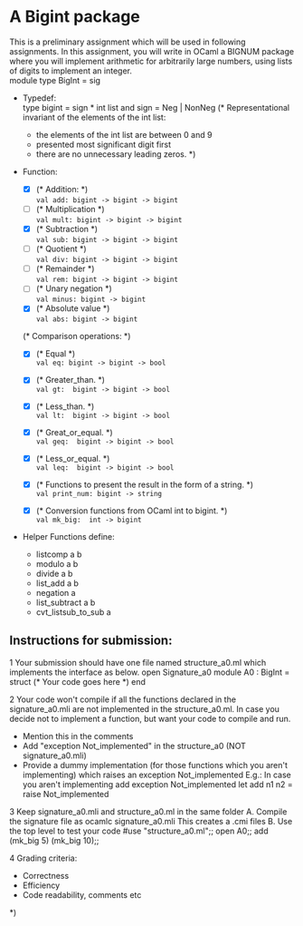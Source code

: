 # A Bigint package
This is a preliminary assignment which will be used in following assignments.  In this assignment, you will write in OCaml a BIGNUM package  where you will implement arithmetic for arbitrarily large numbers, using lists of digits to implement an integer.
<br>
module type BigInt = sig
* Typedef:<br>
  type bigint = sign * int list
    and sign = Neg | NonNeg
  (* Representational invariant of the elements of the int list:
    - the elements of the int list are between 0 and 9
    - presented most significant digit first
    - there are no unnecessary leading zeros. *)

* Function:
  - [x] (* Addition:  *)<br>
  `val add: bigint -> bigint -> bigint`
  - [ ] (* Multiplication *)<br>
  `val mult: bigint -> bigint -> bigint`
  - [x] (* Subtraction *)<br>
  `val sub: bigint -> bigint -> bigint`
  - [ ] (* Quotient *)<br>
  `val div: bigint -> bigint -> bigint`
  - [ ] (* Remainder *)<br>
  `val rem: bigint -> bigint -> bigint`
  - [ ] (* Unary negation *)<br>
  `val minus: bigint -> bigint`
  - [X] (* Absolute value *)<br>
  `val abs: bigint -> bigint`

  (* Comparison operations:  *)
  - [X] (* Equal *)<br>
  `val eq: bigint -> bigint -> bool`
  - [X] (* Greater_than. *)<br>
  `val gt:  bigint -> bigint -> bool`
  - [X] (* Less_than. *)<br>
  `val lt:  bigint -> bigint -> bool`
  - [X] (* Great_or_equal. *)<br>
  `val geq:  bigint -> bigint -> bool`
  - [X] (* Less_or_equal.  *)<br>
  `val leq:  bigint -> bigint -> bool`

  - [x] (* Functions to present the result in the form of a string. *)<br>
  `val print_num: bigint -> string`

  - [x] (* Conversion functions from OCaml int to bigint. *)<br>
  `val mk_big:  int -> bigint`

* Helper Functions define: <br>
  - listcomp  a b
  - modulo a b
  - divide a b
  - list_add a b
  - negation a
  - list_subtract a b
  - cvt_listsub_to_sub a

## Instructions for submission:
1 Your submission should have one file named structure_a0.ml which implements the interface as below.
  open Signature_a0
  module A0 : BigInt = struct
   (* Your code goes here *)
  end

2 Your code won't compile if all the functions declared in the signature_a0.mli are not implemented in the structure_a0.ml. In case you decide not to implement a function, but want your code to compile and run.
 - Mention this in the comments
 - Add "exception Not_implemented" in the structure_a0 (NOT signature_a0.mli)
 - Provide a dummy implementation (for those functions which you aren't implementing) which raises an exception Not_implemented
E.g.: In case you aren't implementing add
  exception Not_implemented
  let add n1 n2 = raise Not_implemented

3 Keep signature_a0.mli and structure_a0.ml in the same folder
 A. Compile the signature file as
    ocamlc signature_a0.mli
    This creates a .cmi files
 B. Use the top level to test your code
    #use "structure_a0.ml";;
    open A0;;
    add (mk_big 5) (mk_big 10);;

4 Grading criteria:
- Correctness
- Efficiency
- Code readability, comments etc

*)
